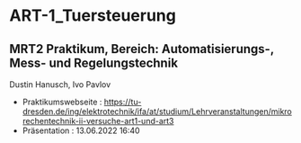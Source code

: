 # ART-1_Tuersteuerung
## MRT2 Praktikum, Bereich: Automatisierungs-, Mess- und Regelungstechnik

Dustin Hanusch, Ivo Pavlov

* Praktikumswebseite : https://tu-dresden.de/ing/elektrotechnik/ifa/at/studium/Lehrveranstaltungen/mikrorechentechnik-ii-versuche-art1-und-art3
* Präsentation : 13.06.2022 16:40
